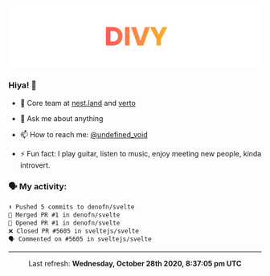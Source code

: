 
![](https://github.com/divy-work/divy-work/raw/master/assets/divy.png)

### Hiya! 👋

- 🔭 Core team at [nest.land](https://github.com/nestdotland/nest.land) and [verto](https://github.com/useverto/verto)

- 💬 Ask me about anything

- 📫 How to reach me: [@undefined_void](https://instagram.com/divy.exe)

- ⚡ Fun fact: I play guitar, listen to music, enjoy meeting new people, kinda introvert.

### 🗣 My activity:

```
⬆️ Pushed 5 commits to denofn/svelte
🎉 Merged PR #1 in denofn/svelte
💪 Opened PR #1 in denofn/svelte
❌ Closed PR #5605 in sveltejs/svelte
🗣 Commented on #5605 in sveltejs/svelte
```

------------
<p align="center">Last refresh: <b>Wednesday, October 28th 2020, 8:37:05 pm UTC</b></p>
